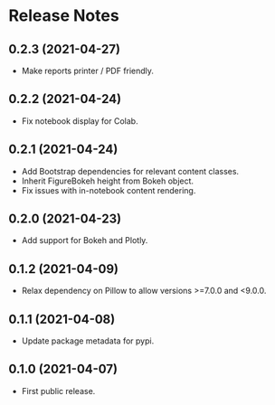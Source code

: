 Release Notes
=============

0.2.3 (2021-04-27)
------------------

-   Make reports printer / PDF friendly.


0.2.2 (2021-04-24)
------------------

-   Fix notebook display for Colab.


0.2.1 (2021-04-24)
------------------

-   Add Bootstrap dependencies for relevant content classes.
-   Inherit FigureBokeh height from Bokeh object.
-   Fix issues with in-notebook content rendering.


0.2.0 (2021-04-23)
------------------

-   Add support for Bokeh and Plotly.


0.1.2 (2021-04-09)
------------------

-   Relax dependency on Pillow to allow versions >=7.0.0 and <9.0.0.


0.1.1 (2021-04-08)
------------------

-   Update package metadata for pypi.


0.1.0 (2021-04-07)
------------------

-   First public release.

<br>
